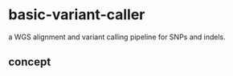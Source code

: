 # basic-variant-caller
a WGS alignment and variant calling pipeline for SNPs and indels.

## concept

